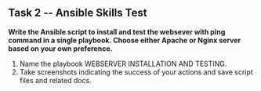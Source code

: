## Task 2 -- Ansible Skills Test

**Write the Ansible script to install and test the websever with ping command in a single playbook. Choose either Apache or Nginx server based on your own preference.**

 1. Name the playbook WEBSERVER INSTALLATION AND TESTING.
 2. Take screenshots indicating the success of your actions and save script files and related docs.
